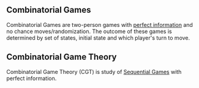 ## Combinatorial Games
Combinatorial Games are two-person games with [perfect information](https://en.wikipedia.org/wiki/Perfect_information) and no chance moves/randomization. The outcome of these games is determined by set of states, initial state and which player's turn to move.

## Combinatorial Game Theory
Combinatorial Game Theory (CGT) is study of [Sequential Games](https://en.wikipedia.org/wiki/Sequential_game) with perfect information.


